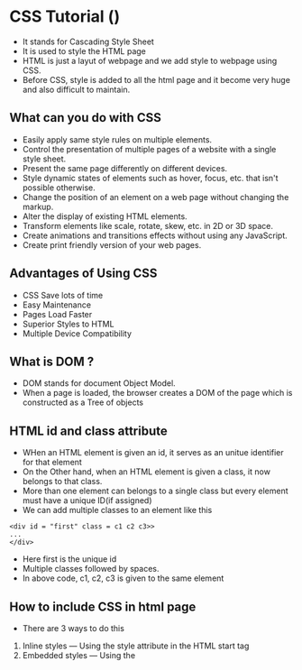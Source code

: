 # CSS Tutorial (https://www.tutorialrepublic.com/css-tutorial/)

- It stands for Cascading Style Sheet
- It is used to style the HTML page
- HTML is just a layut of webpage and we add style to webpage using CSS.
- Before CSS, style is added to all the html page and it become very huge and also difficult to maintain.

## What can you do with CSS

- Easily apply same style rules on multiple elements.
- Control the presentation of multiple pages of a website with a single style sheet.
- Present the same page differently on different devices.
- Style dynamic states of elements such as hover, focus, etc. that isn't possible otherwise.
- Change the position of an element on a web page without changing the markup.
- Alter the display of existing HTML elements.
- Transform elements like scale, rotate, skew, etc. in 2D or 3D space.
- Create animations and transitions effects without using any JavaScript.
- Create print friendly version of your web pages.

## Advantages of Using CSS

- CSS Save lots of time
- Easy Maintenance
- Pages Load Faster
- Superior Styles to HTML
- Multiple Device Compatibility

## What is DOM ?

- DOM stands for document Object Model.
- When a page is loaded, the browser creates a DOM of the page which is constructed as a Tree of objects

## HTML id and class attribute

- WHen an HTML element is given an id, it serves as an unitue identifier for that element
- On the Other hand, when an HTML element is given a class, it now belongs to that class.
- More than one element can belongs to a single class but every element must have a unique ID(if assigned)
- We can add multiple classes to an element like this

```
<div id = "first" class = c1 c2 c3>>
...
</div>
```

- Here first is the unique id
- Multiple classes followed by spaces.
- In above code, c1, c2, c3 is given to the same element <div>

## How to include CSS in html page

- There are 3 ways to do this

1. Inline styles — Using the style attribute in the HTML start tag
2. Embedded styles — Using the <style> element in the head section of a document
3. External style sheets — Using the <link> element, pointing to an external CSS file

## Inline Styles

```
    <h1 style="color:red; font-size:30px;">This is a heading</h1>
    <p style="color:green; font-size:22px;">This is a paragraph.</p>
    <div style="color:blue; font-size:14px;">This is some text content.</div>
```

## Embedded styles

```
    <html lang="en">
    <head>
        <title>My HTML Document</title>
        <style>
            body { background-color: YellowGreen; }
            p { color: #fff; }
        </style>
    </head>
    <body>
        <h1>This is a heading</h1>
        <p>This is a paragraph of text.</p>
    </body>
    </html>
```

## External style sheets

- Create another style.css file and include in the html page like this
- Include the style.css file inside head tag
- In below Example style.css is the file where all styles declared

```
  <head>
      <title>My HTML Document</title>
      <link rel="stylesheet" href="css/style.css">
  </head>
```

## How to import external Style sheet

- ```
        <style>
        @import url("css/style.css");
        p {
            color: blue;
            font-size: 16px;
        }
      </style>

      @import url("css/layout.css");
      @import url("css/color.css");
      body {
        color: blue;
        font-size: 14px;
      }
  ```

## Another way to import extrrnal Style sheet

- Create a CSS style file named **style.css** in the same folder with all the defined style
- Define the style.css in style sheet like below

```
  <!DOCTYPE html>
  <html lang="en">
  <head>
      <meta charset="UTF-8">
      <meta http-equiv="X-UA-Compatible" content="IE=edge">
      <meta name="viewport" content="width=device-width, initial-scale=1.0">
      <title>Document</title>
  <!-- Define your css here -->
  <link rel="stylesheet" href="style.css">
  </head>

  <body>
  </body>
  </html>
```

## Understanding CSS Syntax

- ```
      h1 {
          color:blue;
          text-align:center;
          }
  ```
- here h1 -> selector  
   color -> Property  
   blue -> Value  
   text-align -> Another Property  
   center -> Value
- All properties are separated by semicolon
- You can add any number of properties

## What is CSS Selector

- A CSS selector is used to select an HTML elemtnt(s) for styling

```
body{
  color: red;
  background: pink;
}
```

- After each property inside style, there must be a semicolon
- In above code color, background are the property name and the values are defined after a colon

## Selector

- Selector means combinely you can assign style to many element in a single html web page.
- There are different selectors
- **Universal Selector** THis means you can apply the style to all the elements in the html page
- ```
      * {
          margin: 0;
          padding: 0;
      }
  ```
- This will remove all the padding and margin from all the elements given in any html elements like <p> <div> <h1> etc.

- **Element Type Selector** This will applied to all the elements present in the html page
- ```
    p {
        color: blue;
    }
  ```
- This will change all the color of the paragraph present in the html page
- **ID selector** will apply to all the ids given to the element name, for example
- ```
      #error {
          color: red;
      }
  ```
- Color of all the element change to red
- **Class Selectors** will apply to all the class name defined in the style
- ```
    .blue {
        color: blue;
    }
  ```
- ```
      p.blue {
          color: blue;
      }
  ```
- The style rule inside the selector p.blue renders the text in blue of only those <p> elements that has class attribute set to blue, and has no effect on other paragraphs.
- **Descendant Selectors** You can use these selectors when you need to select an element that is the descendant of another element,
- ```
      ul.menu li a {
          text-decoration: none;
      }
  ```
- The style rules inside the selector ul.menu li a applied to only those <a> elements that contained inside an <ul> element having the class .menu, and has no effect on other links inside the document.
- **Child Selector** is used to select only those elements that are the direct children of some element.
- ```
      ul > li {
          list-style: square;
      }
      ul > li ol {
          list-style: none;
      }
  ```
- **Adjacent Sibling Selectors** The adjacent sibling selectors can be used to select sibling elements (i.e. elements at the same level). This selector has the syntax like: E1 + E2, where E2 is the target of the selector.
- ```
    h1 + p {
        color: blue;
        font-size: 18px;
    }
    ul.task + p {
        color: #f0f;
        text-indent: 30px;
    }
  ```
- In the above example if p is the immediate element after h1 in the html tag tree, the the first style is applied to that p element
- In the second case, if ul class name is task and the p is the immediate element after this id, then the style will be applied to the p element

- **General Sibling Selector** is same as the Adjecent sibling selector, but it will apply to all the adjecent element.
- ```
      h1 ∼ p {
          color: blue;
          font-size: 18px;
      }
      ul.task ∼ p {
          color: #f0f;
          text-indent: 30px;
      }
  ```
- In the above example, the first style will be apply to all the <p> which are after the <h1> element in the tree.
- The second style will apply to all the <p> element which is after <ul class="task"> in the html tree.

- **Grouping Selector** if a particular style is apply to some of the elements, instead of declaring style individually we can define once like this
- ```
        h1,h2,h3  {
            common properties
        }
  ```
  > > You can define multiple class names in one element separated by space

## Common properties

- Color can be defined in these types hexadecimal, rgb or color name
- ```
      h1 {
        color: red; or color: #ff5722; or color: rgb(255, 165, 0);
      }
  ```
- **Background**
  - Background Color -> h1 { background-color: #f0e68c; }
  - background-image -> h1 { background-image: url("images/tile.png"); }
  - background-repeat
  - background-attachment
  - background-position
- **Font**
  - font-family
  - font-style
  - font-weight
  - font-size
  - font-variant
- **Text**
  - text-color
  - text-align
  - text-decoration
  - text-transform
  - text-indent
  - line-height
  - letter-spacing
  - word-spacing
- **link**
  - a:link — define styles for normal or unvisited links.
  - a:visited — define styles for links that the user has already visited.
  - a:hover — define styles for a link when the user place the mouse pointer over it.
  - a:active — define styles for links when they are being clicked.
- **List**
  - ul { list-style-type: square; }
  - ol { list-style-type: upper-roman; }
  - ol.in li { list-style-position: inside; } -**Table**
  - table, th, td { border: 1px solid black; }
  - table {border-collapse: collapse;}
  - th, td { border: 1px solid black; }
  - table { width: 300px; table-layout: fixed or auto; }

## Some of the Advanced css tags

- **outline** -
- **cursor** - YOu can customize cursor when cursor move over the element
- **overflow** - When overflow text, it will show scroll
- **Units** - Only one character is bigger size as compared to other characters in that word
- **display** - span { display: block; } a { display: block; } span { display: inline; } a { display: inline-block; } a { display: none; }
- **visibility** visible, hidden, collapse, inherit,
- **position**
- **layering**

## Colors and Background

- CSS rules are simple key-value pairs with a selector we can write CSS rules o change color and set backgrounds

## The color property

- CSS color property can be used to set the text color inside an element

```
p {
  color :  red // text color will be changed to red with element name p
}
```

- Similarly we can set color for different elements.

## TYpes of color values

- FOllowing are the most commonly used color values in CSS
- **RGB** Specify color using RED, GREEN, BLUE values, eg rgb(200, 98,70)
- **HEX CODE** specify color using hash code values of colors, eg #d3d3d3
- **HSL** Specify the color using hsl values, eg hsl(8%, 90%, 63%)
- HSL - Hue Saturation Lightness
  > > THe value of the color or background color is provided as any one of these values
  > > We also have an RGBA and HSLA values for color but they are rarely used by beginners. A stands for alpha

## The Background-color property

- THe CSS background-color property specifies the background color of a container
- for example

```
.brown{
  background-color : brown;
}
```

## Background-image property

- Used to set an image as the background

```
body{
    background-image: Url("image.png")
}
```

- THe image is by default repeated in X and Y directions

## THe background-repeat property

- can be any one of these
- **repeat-x** -> Repeat in horizontal direction
- **repeat-y** -> Repeat in vertical direction
- **no-repeat** -> Image not Repeat
  > > See more posible values at MDN docs

## THe background-size property

- Can be following
- **cover** -> Fits and no empty space remains
- **contain** -> Fits and Image is fully visible
- **auto** -> Display in original size
- **{{width}}** -> Set width & height will be set automatically
- **{{width}} {{height}}** -> Set width & height
  > > Always check the MDN docs to check a given CSS property. Remember practice will make you perfect

## Background-position property

- Set the starting position of a background image

```
div{
    background-position : left top;
}
```

## background-attachment property

- Defines a scrollable Or non-scrollable character of a background image

```
div2{
  background-attachment : fixed
}
```

## Background shorthand property

- A single property to set multiple background properties

```
div3{
    background: red URL('img.png') no-repeat fixed right top;
}
```

- One of the properties acan be missing given the others are in order

# Box Model

- The CSS Box model looks at all the HTML elements as boxes
- One Box another, like h1 is one box inside another box body
- With properties like padding, boarder margin

## Setting width and height

- We can set width and height in CSS as follows

```
  #box {
    height : 70px;
    width : 70 Px;
  }
```

> > The total Width/Height is calculated as follows
> > total height = height + top|bottom padding + top|bottom boarder + top|bottom margin

## Setting margin and padding

- We can set margin and padding as follows

```
.box{
  margin : 3px;   // sets top, bottom,left and right values for both the parameters
  padding : 3px;
}
```

## another way

```
boxMargin {
  margin : 7px 0px 2px 11px  (top, right bottom left) clockwise
}

boxLast {
    margin: 7px 3px (top & bottom left & right)
}
```

- We can also set individual margins/paddings like this

```
boxMargin {
  margin-top : 9px;
  margin-bottom : 8px;
  margin-left : 7px;
  margin-right : 6px;
}
```

## Setting boarders

- We can set the boarders as follows

```
.bx{
  boarder-width : 2px;
  boarer-style : solid;
  boarder-color : red;
}

or

.bx{
  boarder : 2px solid red;
}
```

## Boarder Radious

- We can set boarder radioud to create rounded boarders

```
div2{
    boarder-radious : 7px;

}
```

## Margin Collapse

- When 2 margins from different elements overlap, the equevelent margin is the greater of the two. THis is known as margin collpse

## Box sizing

- Determine what out of padding and boarder is included in elements width and height can be content-boox or boarder-box

```
div1{
    box-sizing : boarder-box;
}
```

- The content width and height incudes content + padding + boarder

# Font and Display

## display property

- The CSS display property is used to determine whether an element is treated as a block/ inline elemtn and the layout used for its children(flexbox/grid/ etc)

## display-inline

- Taakes only the space required by the element.
- No linemarks before and after setting width/height not allowed.

## display : block

- Takes full space available in width and leaves a new line before and after the element

## display inline-block

- Similar to inline but setting height, width, margin and padding is allowed.
- Elements can sit next to each other

## display none vs visibility : hidden

- With display: none, the element is removed from document flow. It's space is not blocked
- with visibility: hidden, the element is hidden but it's space is reserved

## text align property

- Used to set the norizontal alignment of a text

```
div{
    text-align : center;
}
```

## text decoration property

- Used to decorate the text
- Can be overline, line through, underline, none

## text transfer property

- Used to specify uppercase and lowercase letters in a text

```
p.uppercase{
  text-transfer : uppercase;
}
```

## Line height property

- Used to specify the space between lines

```
.small{
  line-height : 0.7;
}
```

## font

- Font plays a very important role in the look and feel of a website

## font-family

- Font family specifies the font of a text
- CAn hold multiple values as a fallback system

```
p{
  font-family : "times new roman", monospace;
}
```

> > Always do this to ensure the correct font of your choice is rendered

## Web safe fonts

- These fonts are universally installed across browser

## How to add Google fonts

- IN order to use custom google fonts, go to google fonts
- Then select a style and finally paste it to the style.css of yout page

## Other font properties

- Some of the other font properties are listed below
- font-size
- font-style
- fontvariant

## Generic families

- Broad class of similar font eg serif, sans-serif
- Just like when we say fruit, it can be any fruit

## font-family -> specific

## generic-family -> Generic

# Size position and List

- There are more units for describing size other than px.
- There are rem, cm, vw, vh, percentage etc

## Whats wrong with pixels ?

- Pixels(px) are relative to the viewing device.
- For a device with size 1920x1080, 1 px is 1 unit out of 1080/1920

### Relative lengths

- These units are relative to the other length property
- Following are some of the most commonly used relatives length

### em

- Unit relative to the parent font size.
- Em means My parent elements font size

### rem -> unit relative to the root font size {html tag}

### VW -> Unit relative to 1% Viewport width

### vh -> Unit relative to 1% of viewport height

### % -> Unit relative to the parent element

## min/max-height/width property

- CSS has a min-height, max-height, min-width, max-width property
- If the content is smaller than the minimum height minimum height will be applied.
- Similar is the case with other related properties.

## Position property

- Used to manipulate the location of an element
- FOllowing are the possible values
- **static** the default position - top|bottom|left|right|Z-index has no effect
- **relative** The top|bottom|left|right|Z-index will now work otherwise the element is in the flow of the document like static
- **fixed** Just like absolute except the element is positioned relative to the browser window.
- **Sticky** The elements is positioned based on user's scroll position

# List style properties

- The list style property is a shorthand for type, position and image

```
ul {
  list-style : square inside url('heavy.jpg')
}
```

- square -> list style type
- inside -> list style position
- url -> list style image

### Z-index prperty

- The Z-index property specifies the stack order of an element
- It defines which layer will be above which in case of overlapping elements.
-

